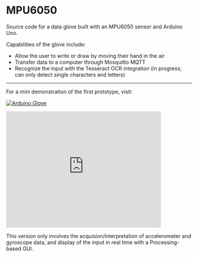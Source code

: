 # MPU6050

Source code for a data glove built with an MPU6050 sensor and Arduino Uno.

Capabilities of the glove include:
* Allow the user to write or draw by moving their hand in the air
* Transfer data to a computer through Mosquitto MQTT 
* Recognize the input with the Tesseract OCR integration (in progress; can only detect single characters and letters)

---

For a mini demonstration of the first prototype, visit: 

[![Arduino Glove](https://img.youtube.com/vi/E4OcadS2zEE/0.jpg)](https://www.youtube.com/watch?v=E4OcadS2zEE)

<iframe width="420" height="315" src="https://www.youtube.com/embed/E4OcadS2zEE" frameborder="0" allowfullscreen></iframe>

This version only involves the acquision/interpretation of accelerometer and gyroscope data, and display of the input in real time with a Processing-based GUI.
